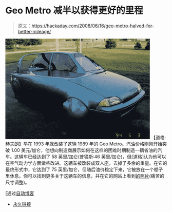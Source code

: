 # Geo Metro 减半以获得更好的里程

> 原文：<https://hackaday.com/2008/06/16/geo-metro-halved-for-better-mileage/>

![](img/61a726b463ef7b885f9dce1e54987e0e.png)
【道格·赫夫朗】早在 1993 年就改装了这辆 1989 年的 Geo Metro。汽油价格刚刚开始突破 1.00 美元/加仑，他想向制造商展示如何在这样的困难时期制造一辆省油的汽车。这辆车已经达到了 58 英里/加仑(普锐斯:46 英里/加仑)，但[道格]认为他可以在空气动力学方面做些改进。这辆车被改装成双人座，去掉了多余的重量。在它的最终形式中，它达到了 75 英里/加仑，但随后油价稳定下来，它被放在一个棚子里休息。你可以找到更多关于这辆车的信息，并在它的网站上看到[的照片](http://1989geometro.com/index.html)(痛苦的尺寸调整)。

[通过[自动博客](http://www.autoblog.com/2008/06/16/blue-1989-geo-metro-has-been-green-since-1993/)

*   [永久链接](http://www.autoblog.com/2008/06/16/blue-1989-geo-metro-has-been-green-since-1993/)